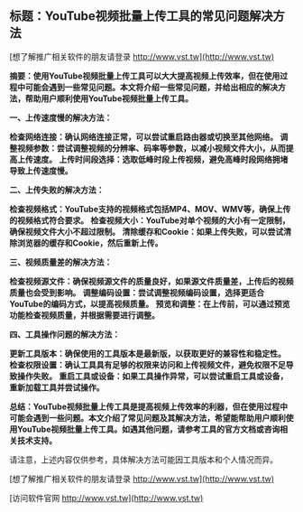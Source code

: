 ## **标题：YouTube视频批量上传工具的常见问题解决方法**

[想了解推广相关软件的朋友请登录 http://www.vst.tw](http://www.vst.tw)

**摘要：使用YouTube视频批量上传工具可以大大提高视频上传效率，但在使用过程中可能会遇到一些常见问题。本文将介绍一些常见问题，并给出相应的解决方法，帮助用户顺利使用YouTube视频批量上传工具。**

**一、上传速度慢的解决方法：**

**检查网络连接：确认网络连接正常，可以尝试重启路由器或切换至其他网络。**
**调整视频参数：尝试调整视频的分辨率、码率等参数，以减小视频文件大小，从而提高上传速度。**
**上传时间段选择：选取低峰时段上传视频，避免高峰时段网络拥堵导致上传速度慢。**

**二、上传失败的解决方法：**

**检查视频格式：YouTube支持的视频格式包括MP4、MOV、WMV等，确保上传的视频格式符合要求。**
**检查视频大小：YouTube对单个视频的大小有一定限制，确保视频文件大小不超过限制。**
**清除缓存和Cookie：如果上传失败，可以尝试清除浏览器的缓存和Cookie，然后重新上传。**

**三、视频质量差的解决方法：**

**检查视频源文件：确保视频源文件的质量良好，如果源文件质量差，上传后的视频质量也会受到影响。**
**调整编码设置：尝试调整视频编码设置，选择更适合YouTube的编码方式，以提高视频质量。**
**预览和调整：在上传前，可以通过预览功能检查视频质量，并根据需要进行调整。**

**四、工具操作问题的解决方法：**

**更新工具版本：确保使用的工具版本是最新版，以获取更好的兼容性和稳定性。**
**检查权限设置：确认工具具有足够的权限来访问和上传视频文件，避免权限不足导致操作失败。**
**重启工具或设备：如果工具操作异常，可以尝试重启工具或设备，重新加载工具并尝试操作。**

**总结：YouTube视频批量上传工具是提高视频上传效率的利器，但在使用过程中可能会遇到一些问题。本文介绍了常见问题及其解决方法，希望能帮助用户顺利使用YouTube视频批量上传工具。如遇其他问题，请参考工具的官方文档或咨询相关技术支持。**

请注意，上述内容仅供参考，具体解决方法可能因工具版本和个人情况而异。

[想了解推广相关软件的朋友请登录 http://www.vst.tw](http://www.vst.tw)


[访问软件官网 http://www.vst.tw](http://www.vst.tw)
